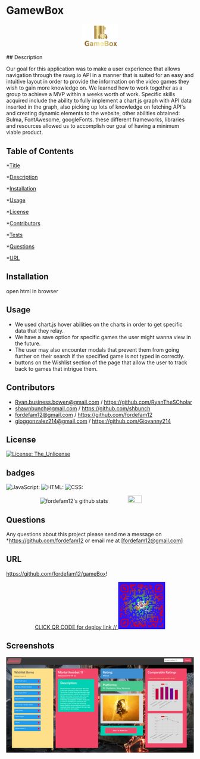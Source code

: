 
# GamewBox

<p align='center'>
<a href='https://github.com/fordefam12'><img src='./images/GameboxLogo.png'height='20%' width="20%"></a>
</p>
## Description

 Our goal for this application was to make a user experience that allows navigation through the rawg.io API in a manner that is suited for an easy and intuitive layout in order to provide the information on the video games they wish to gain more knowledge on. We learned how to work together as a group to achieve a MVP within a weeks worth of work. Specific skills acquired include the ability to fully implement a chart.js graph with API data inserted in the graph, also picking up lots of knowledge on fetching API's and creating dynamic elements to the website, other abilities obtained: Bulma, FontAwesome, googleFonts. these different frameworks, libraries and resources allowed us to accomplish our goal of having a minimum viable product.

## Table of Contents
*[Title](#title)

*[Description](#description)
    
*[Installation](#installation)
    
*[Usage](#usage)
    
*[License](#license)
    
*[Contributors](#contributor)
    
*[Tests](#test)
    
*[Questions](#questions)

*[URL](#URL)
    

## Installation

open html in browser

## Usage
- We used chart.js hover abilities on the charts in order to get specific data that they relay. 
- We have a save option for specific games the user might wanna view in the future.
- The user may also encounter modals that prevent them from going further on their search if the specified game is not typed in correctly.
- buttons on the Wishlist section of the page that allow the user to track back to games that intrigue them.


## Contributors




 
- Ryan.business.bowen@gmail.com / https://github.com/RyanTheSCholar
- shawnbunch@gmail.com / https://github.com/shbunch
- fordefam12@gmail.com / https://github.com/fordefam12
- gioggonzalez214@gmail.com / https://github.com/Giovanny214

## License
[![License: The_Unlicense](https://img.shields.io/badge/License-The_Unlicense-brightgreen.svg)](https://opensource.org/licenses/The_Unlicense)


## badges

![JavaScript:](https://img.shields.io/badge/JavaScript-65.6%25-blue)
             ![HTML:](https://img.shields.io/badge/HTML-24.7%25-red)
             ![CSS:](https://img.shields.io/badge/CSS-9.7%25-purple)

<p align='center'>
<a><img src="https://github-readme-stats.vercel.app/api?username=fordefam12&show_icons=true&theme=transparent" alt="fordefam12's github stats"></a>
<a><img src="https://github-readme-stats.vercel.app/api/top-langs/?username=fordefam12&layout=compact" height ="20%" width= "27%"></a>
</p>


## Questions
Any questions about this project please send me a message on *https://github.com/fordefam12 or email me at [fordefam12@gmail.com]

## URL
  https://github.com/fordefam12/gameBox!
<p align='center'>
<a href='https://fordefam12.github.io/gameBox/'>
CLICK QR CODE for deploy link
// <img src='./images/gameBoxQR.png' width="25%"></a>
</p>

## Screenshots

![screenshot](<images/GameBox (2).png>)